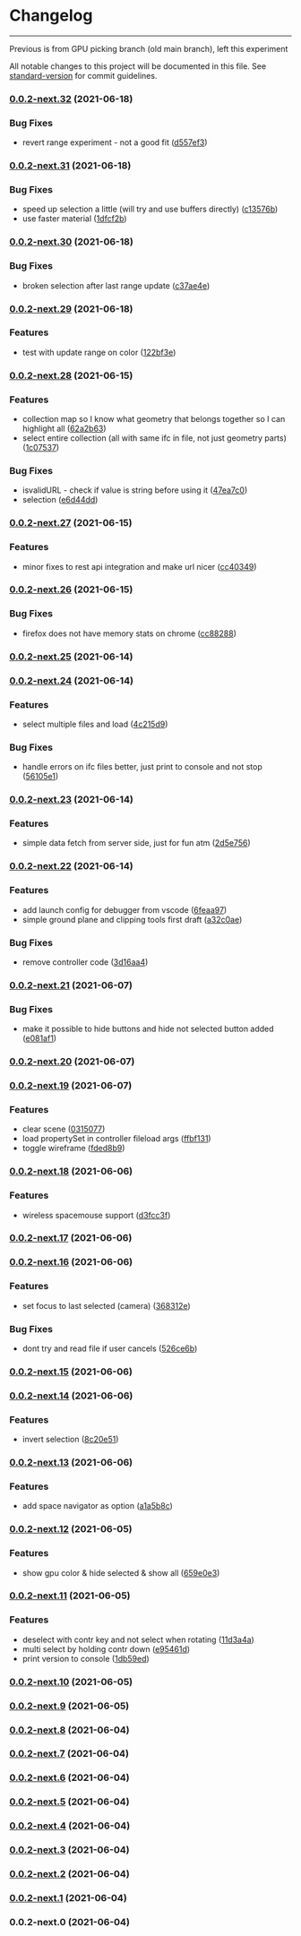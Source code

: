 # Changelog

---

Previous is from GPU picking branch (old main branch), left this experiment

All notable changes to this project will be documented in this file. See
[standard-version](https://github.com/conventional-changelog/standard-version) for commit
guidelines.

### [0.0.2-next.32](https://github.com/simple-html/simple-html/compare/v0.0.2-next.31...v0.0.2-next.32) (2021-06-18)

### Bug Fixes

-   revert range experiment - not a good fit
    ([d557ef3](https://github.com/simple-html/simple-html/commits/d557ef37a249e81723028c709dffe1467c3fef0c))

### [0.0.2-next.31](https://github.com/simple-html/simple-html/compare/v0.0.2-next.30...v0.0.2-next.31) (2021-06-18)

### Bug Fixes

-   speed up selection a little (will try and use buffers directly)
    ([c13576b](https://github.com/simple-html/simple-html/commits/c13576b123f641011b47ee956de7a85c667cf305))
-   use faster material
    ([1dfcf2b](https://github.com/simple-html/simple-html/commits/1dfcf2b9d882aede986db9836965a8e58e6c9755))

### [0.0.2-next.30](https://github.com/simple-html/simple-html/compare/v0.0.2-next.29...v0.0.2-next.30) (2021-06-18)

### Bug Fixes

-   broken selection after last range update
    ([c37ae4e](https://github.com/simple-html/simple-html/commits/c37ae4e49996fef585076b3a2e652056d972ca33))

### [0.0.2-next.29](https://github.com/simple-html/simple-html/compare/v0.0.2-next.28...v0.0.2-next.29) (2021-06-18)

### Features

-   test with update range on color
    ([122bf3e](https://github.com/simple-html/simple-html/commits/122bf3e5450f72cb779e1fa41dd8f066058813b0))

### [0.0.2-next.28](https://github.com/simple-html/simple-html/compare/v0.0.2-next.27...v0.0.2-next.28) (2021-06-15)

### Features

-   collection map so I know what geometry that belongs together so I can highlight all
    ([62a2b63](https://github.com/simple-html/simple-html/commits/62a2b6333a6215284351851253d18083d422d3d8))
-   select entire collection (all with same ifc in file, not just geometry parts)
    ([1c07537](https://github.com/simple-html/simple-html/commits/1c075377f61b234f3e9c718052b64075c01cba57))

### Bug Fixes

-   isvalidURL - check if value is string before using it
    ([47ea7c0](https://github.com/simple-html/simple-html/commits/47ea7c0ae54f333c6387a146a48ab408a0e85830))
-   selection
    ([e6d44dd](https://github.com/simple-html/simple-html/commits/e6d44dde80eadc1bdd10ff55d70d424e214e6ff4))

### [0.0.2-next.27](https://github.com/simple-html/simple-html/compare/v0.0.2-next.26...v0.0.2-next.27) (2021-06-15)

### Features

-   minor fixes to rest api integration and make url nicer
    ([cc40349](https://github.com/simple-html/simple-html/commits/cc4034950dece8ed867a3d1b568c15b5e5e9a223))

### [0.0.2-next.26](https://github.com/simple-html/simple-html/compare/v0.0.2-next.25...v0.0.2-next.26) (2021-06-15)

### Bug Fixes

-   firefox does not have memory stats on chrome
    ([cc88288](https://github.com/simple-html/simple-html/commits/cc8828842bc1c4cbc1d9b7352a076015e51d2526))

### [0.0.2-next.25](https://github.com/simple-html/simple-html/compare/v0.0.2-next.24...v0.0.2-next.25) (2021-06-14)

### [0.0.2-next.24](https://github.com/simple-html/simple-html/compare/v0.0.2-next.23...v0.0.2-next.24) (2021-06-14)

### Features

-   select multiple files and load
    ([4c215d9](https://github.com/simple-html/simple-html/commits/4c215d9e78f41319986fd29902cfbf5c03c5d044))

### Bug Fixes

-   handle errors on ifc files better, just print to console and not stop
    ([56105e1](https://github.com/simple-html/simple-html/commits/56105e1b22c4aa989a6a9af8e948af729fc9dab3))

### [0.0.2-next.23](https://github.com/simple-html/simple-html/compare/v0.0.2-next.22...v0.0.2-next.23) (2021-06-14)

### Features

-   simple data fetch from server side, just for fun atm
    ([2d5e756](https://github.com/simple-html/simple-html/commits/2d5e756fd2dc68c353bd7486afdb6df723b2e532))

### [0.0.2-next.22](https://github.com/simple-html/simple-html/compare/v0.0.2-next.21...v0.0.2-next.22) (2021-06-14)

### Features

-   add launch config for debugger from vscode
    ([6feaa97](https://github.com/simple-html/simple-html/commits/6feaa9740a35144aa0d7b0a61c76d6544aaf1d20))
-   simple ground plane and clipping tools first draft
    ([a32c0ae](https://github.com/simple-html/simple-html/commits/a32c0ae3f620616f9aa3ab34e39ca5be9876ef26))

### Bug Fixes

-   remove controller code
    ([3d16aa4](https://github.com/simple-html/simple-html/commits/3d16aa4a23bb1b0d9fe3a7b373cdc19855d0304f))

### [0.0.2-next.21](https://github.com/simple-html/simple-html/compare/v0.0.2-next.20...v0.0.2-next.21) (2021-06-07)

### Bug Fixes

-   make it possible to hide buttons and hide not selected button added
    ([e081af1](https://github.com/simple-html/simple-html/commits/e081af1f432bd6683bf48e2b84899a11535e46f5))

### [0.0.2-next.20](https://github.com/simple-html/simple-html/compare/v0.0.2-next.19...v0.0.2-next.20) (2021-06-07)

### [0.0.2-next.19](https://github.com/simple-html/simple-html/compare/v0.0.2-next.18...v0.0.2-next.19) (2021-06-07)

### Features

-   clear scene
    ([0315077](https://github.com/simple-html/simple-html/commits/0315077bbf9076df9f5e98bcd98e783f03fec2ea))
-   load propertySet in controller fileload args
    ([ffbf131](https://github.com/simple-html/simple-html/commits/ffbf13122b9a2fa100ea45378f1ae24dc4cd6856))
-   toggle wireframe
    ([fded8b9](https://github.com/simple-html/simple-html/commits/fded8b9a790d554a10b70c35b5b4cafaa343d053))

### [0.0.2-next.18](https://github.com/simple-html/simple-html/compare/v0.0.2-next.17...v0.0.2-next.18) (2021-06-06)

### Features

-   wireless spacemouse support
    ([d3fcc3f](https://github.com/simple-html/simple-html/commits/d3fcc3ff2a82c0e5287762c6c29246f9d8f07991))

### [0.0.2-next.17](https://github.com/simple-html/simple-html/compare/v0.0.2-next.16...v0.0.2-next.17) (2021-06-06)

### [0.0.2-next.16](https://github.com/simple-html/simple-html/compare/v0.0.2-next.15...v0.0.2-next.16) (2021-06-06)

### Features

-   set focus to last selected (camera)
    ([368312e](https://github.com/simple-html/simple-html/commits/368312e1a5604d456f7f19c3c349b730df173dea))

### Bug Fixes

-   dont try and read file if user cancels
    ([526ce6b](https://github.com/simple-html/simple-html/commits/526ce6bc1310af919d891ea15bdfd763be1c8f02))

### [0.0.2-next.15](https://github.com/simple-html/simple-html/compare/v0.0.2-next.14...v0.0.2-next.15) (2021-06-06)

### [0.0.2-next.14](https://github.com/simple-html/simple-html/compare/v0.0.2-next.13...v0.0.2-next.14) (2021-06-06)

### Features

-   invert selection
    ([8c20e51](https://github.com/simple-html/simple-html/commits/8c20e511e7da9811bae919230a38a97efc9355ac))

### [0.0.2-next.13](https://github.com/simple-html/simple-html/compare/v0.0.2-next.12...v0.0.2-next.13) (2021-06-06)

### Features

-   add space navigator as option
    ([a1a5b8c](https://github.com/simple-html/simple-html/commits/a1a5b8c997d09b8379ce59f04ad38a2a22442266))

### [0.0.2-next.12](https://github.com/simple-html/simple-html/compare/v0.0.2-next.11...v0.0.2-next.12) (2021-06-05)

### Features

-   show gpu color & hide selected & show all
    ([659e0e3](https://github.com/simple-html/simple-html/commits/659e0e318a1e75c6b4fac5acd8cfed9d1a31c62d))

### [0.0.2-next.11](https://github.com/simple-html/simple-html/compare/v0.0.2-next.10...v0.0.2-next.11) (2021-06-05)

### Features

-   deselect with contr key and not select when rotating
    ([11d3a4a](https://github.com/simple-html/simple-html/commits/11d3a4ac3453dcd52d959572660555bfc0686aa8))
-   multi select by holding contr down
    ([e95461d](https://github.com/simple-html/simple-html/commits/e95461d501d11255394b05696a66dae5a816112c))
-   print version to console
    ([1db59ed](https://github.com/simple-html/simple-html/commits/1db59ed9077582db7981868ce6450f58424bb27d))

### [0.0.2-next.10](https://github.com/simple-html/simple-html/compare/v0.0.2-next.9...v0.0.2-next.10) (2021-06-05)

### [0.0.2-next.9](https://github.com/simple-html/simple-html/compare/v0.0.2-next.8...v0.0.2-next.9) (2021-06-05)

### [0.0.2-next.8](https://github.com/simple-html/simple-html/compare/v0.0.2-next.7...v0.0.2-next.8) (2021-06-04)

### [0.0.2-next.7](https://github.com/simple-html/simple-html/compare/v0.0.2-next.6...v0.0.2-next.7) (2021-06-04)

### [0.0.2-next.6](https://github.com/simple-html/simple-html/compare/v0.0.2-next.5...v0.0.2-next.6) (2021-06-04)

### [0.0.2-next.5](https://github.com/simple-html/simple-html/compare/v0.0.2-next.4...v0.0.2-next.5) (2021-06-04)

### [0.0.2-next.4](https://github.com/simple-html/simple-html/compare/v0.0.2-next.3...v0.0.2-next.4) (2021-06-04)

### [0.0.2-next.3](https://github.com/simple-html/simple-html/compare/v0.0.2-next.2...v0.0.2-next.3) (2021-06-04)

### [0.0.2-next.2](https://github.com/simple-html/simple-html/compare/v0.0.2-next.1...v0.0.2-next.2) (2021-06-04)

### [0.0.2-next.1](https://github.com/simple-html/simple-html/compare/v0.0.2-next.0...v0.0.2-next.1) (2021-06-04)

### 0.0.2-next.0 (2021-06-04)
